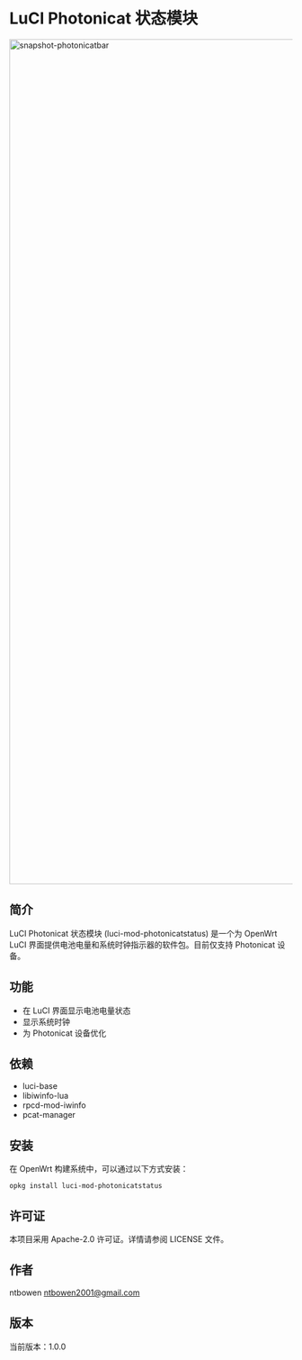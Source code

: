# LuCI Photonicat 状态模块

<img width="1501" alt="snapshot-photonicatbar" src="https://github.com/user-attachments/assets/7b7e66bb-a3d6-4b03-aeb2-653bcc1c5f49" />

## 简介
LuCI Photonicat 状态模块 (luci-mod-photonicatstatus) 是一个为 OpenWrt LuCI 界面提供电池电量和系统时钟指示器的软件包。目前仅支持 Photonicat 设备。

## 功能
- 在 LuCI 界面显示电池电量状态
- 显示系统时钟
- 为 Photonicat 设备优化

## 依赖
- luci-base
- libiwinfo-lua
- rpcd-mod-iwinfo
- pcat-manager

## 安装
在 OpenWrt 构建系统中，可以通过以下方式安装：

```
opkg install luci-mod-photonicatstatus
```

## 许可证
本项目采用 Apache-2.0 许可证。详情请参阅 LICENSE 文件。

## 作者
ntbowen <ntbowen2001@gmail.com>

## 版本
当前版本：1.0.0
